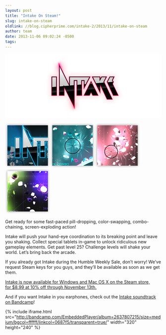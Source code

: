 ```yaml
---
layout: post
title: "Intake On Steam!"
slug: intake-on-steam
oldlink: //blog.cipherprime.com/intake-2/2013/11/intake-on-steam
author: team
date: 2013-11-06 09:02:24 -0500
tags: 
---
```


[![intake_aaron_newsletter-1](/img/blog/intake_aaron_newsletter-11.png)](http://store.steampowered.com/app/237760/)

[![thumb_01](/img/blog/thumb_01.png)![thumb_03](/img/blog/thumb_03.png)](/img/blog/thumb_01.png)[![thumb_02](/img/blog/thumb_02.png)](/img/blog/thumb_02.png)[![thumb_04](/img/blog/thumb_04.png)](/img/blog/thumb_04.png)

Get ready for some fast-paced pill-dropping, color-swapping, combo-chaining, screen-exploding action!

Intake will push your hand-eye coordination to its breaking point and leave you shaking. Collect special tablets in-game to unlock ridiculous new gameplay elements. Get past level 25? Challenge levels will shake your world. Let’s bring back the arcade.

If you already got Intake during the Humble Weekly Sale, don’t worry! We’ve request Steam keys for you guys, and they’ll be available as soon as we get them.

[Intake is now available for Windows and Mac OS X on the Steam store, for $8.99 at 10% off through November 13th.](http://store.steampowered.com/app/237760/)

And if you want Intake in you earphones, check out the [Intake soundtrack on Bandcamp](http://music.cipherprime.com/album/intake-ost "Intake OST on Bandcamp")!  

{% include iframe.html src="http://bandcamp.com/EmbeddedPlayer/album=2637807215/size=medium/bgcol=ffffff/linkcol=0687f5/transparent=true/" width="320" height="240" %}
